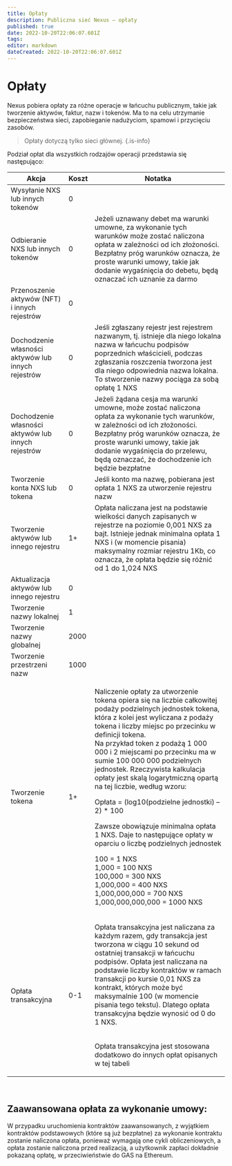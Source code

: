 ```yaml
---
title: Opłaty
description: Publiczna sieć Nexus – opłaty
published: true
date: 2022-10-20T22:06:07.601Z
tags: 
editor: markdown
dateCreated: 2022-10-20T22:06:07.601Z
---
```


# Opłaty

Nexus pobiera opłaty za różne operacje w łańcuchu publicznym, takie jak tworzenie aktywów, faktur, nazw i tokenów. Ma to na celu utrzymanie bezpieczeństwa sieci, zapobieganie nadużyciom, spamowi i przycięciu zasobów.

> Opłaty dotyczą tylko sieci głównej.
{.is-info}



Podział opłat dla wszystkich rodzajów operacji przedstawia się następująco:

| Akcja                                          | Koszt | Notatka  |                                   
|---|---|---|
| Wysyłanie NXS lub innych tokenów                     |   0  |      |
| Odbieranie NXS lub innych tokenów                   |   0  | Jeżeli uznawany debet ma warunki umowne, za wykonanie tych warunków może zostać naliczona opłata w zależności od ich złożoności. Bezpłatny próg warunków oznacza, że proste warunki umowy, takie jak dodanie wygaśnięcia do debetu, będą oznaczać ich uznanie za darmo |                                                         
| Przenoszenie aktywów (NFT) i innych rejestrów  |   0  |              |
| Dochodzenie własności aktywów lub innych rejestrów |   0  | Jeśli zgłaszany rejestr jest rejestrem nazwanym, tj. istnieje dla niego lokalna nazwa w łańcuchu podpisów poprzednich właścicieli, podczas zgłaszania roszczenia tworzona jest dla niego odpowiednia nazwa lokalna. To stworzenie nazwy pociąga za sobą opłatę 1 NXS  |
| Dochodzenie własności aktywów lub innych rejestrów |   0  | Jeżeli żądana cesja ma warunki umowne, może zostać naliczona opłata za wykonanie tych warunków, w zależności od ich złożoności. Bezpłatny próg warunków oznacza, że proste warunki umowy, takie jak dodanie wygaśnięcia do przelewu, będą oznaczać, że dochodzenie ich będzie bezpłatne              |
| Tworzenie konta NXS lub tokena                 |   0  | Jeśli konto ma nazwę, pobierana jest opłata 1 NXS za utworzenie rejestru nazw              |
| Tworzenie aktywów lub innego rejestru             |  1+  | Opłata naliczana jest na podstawie wielkości danych zapisanych w rejestrze na poziomie 0,001 NXS za bajt. Istnieje jednak minimalna opłata 1 NXS i (w momencie pisania) maksymalny rozmiar rejestru 1Kb, co oznacza, że opłata będzie się różnić od 1 do 1,024 NXS         |
| Aktualizacja aktywów lub innego rejestru             |   0  |          |
| Tworzenie nazwy lokalnej                           |   1  |          |
| Tworzenie nazwy globalnej                          | 2000 |          |
| Tworzenie przestrzeni nazw                            | 1000 |          |
| Tworzenie tokena                                |  1+  | <p>Naliczenie opłaty za utworzenie tokena opiera się na liczbie całkowitej podaży podzielnych jednostek tokena, która z kolei jest wyliczana z podaży tokena i liczby miejsc po przecinku w definicji tokena. <br>Na przykład token z podażą 1 000 000 i 2 miejscami po przecinku ma w sumie 100 000 000 podzielnych jednostek. Rzeczywista kalkulacja opłaty jest skalą logarytmiczną opartą na tej liczbie, według wzoru:</p><p>Opłata = (log10(podzielne jednostki) – 2) * 100</p><p>Zawsze obowiązuje minimalna opłata 1 NXS. Daje to następujące opłaty w oparciu o liczbę podzielnych jednostek</p><p>100 = 1 NXS<br>1,000 = 100 NXS<br>100,000 = 300 NXS<br>1,000,000 = 400 NXS<br>1,000,000,000 = 700 NXS<br>1,000,000,000,000 = 1000 NXS</p> |
| Opłata transakcyjna                                 |  0-1 | <p>Opłata transakcyjna jest naliczana za każdym razem, gdy transakcja jest tworzona w ciągu 10 sekund od ostatniej transakcji w łańcuchu podpisów. Opłata jest naliczana na podstawie liczby kontraktów w ramach transakcji po kursie 0,01 NXS za kontrakt, których może być maksymalnie 100 (w momencie pisania tego tekstu). Dlatego opłata transakcyjna będzie wynosić od 0 do 1 NXS.</p><p><br>Opłata transakcyjna jest stosowana dodatkowo do innych opłat opisanych w tej tabeli</p>           |

&nbsp;

## Zaawansowana opłata za wykonanie umowy:

W przypadku uruchomienia kontraktów zaawansowanych, z wyjątkiem kontraktów podstawowych (które są już bezpłatne) za wykonanie kontraktu zostanie naliczona opłata, ponieważ wymagają one cykli obliczeniowych, a opłata zostanie naliczona przed realizacją, a użytkownik zapłaci dokładnie pokazaną opłatę, w przeciwieństwie do GAS na Ethereum. &#x20;